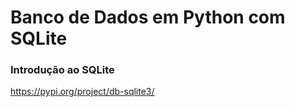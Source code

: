 # Banco de Dados em Python com SQLite
### Introdução ao SQLite

https://pypi.org/project/db-sqlite3/
